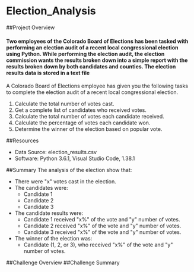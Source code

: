 # Election_Analysis
##Project Overview
#### Two employees of the Colorado Board of Elections has been tasked with performing an election audit of a recent local congressional election using Python. While performing the election audit, the election commission wants the results broken down into a simple report with the results broken down by both candidates and counties. The election results data is stored in a text file 
A Colorado Board of Elections employee has given you the following tasks to complete the election audit of a recent local congressional election. 

1. Calculate the total number of votes cast. 
2. Get a complete list of candidates who received votes. 
3. Calculate the total number of votes each candidate received.
4. Calculate the percentage of votes each candidate won. 
5. Determine the winner of the election based on popular vote. 

##Resources
- Data Source: election_results.csv
- Software: Python 3.6.1, Visual Studio Code, 1.38.1

##Summary
The analysis of the election show that: 
- There were "x" votes cast in the election.
- The candidates were:
    - Candidate 1
    - Candidate 2
    - Candidate 3
- The candidate results were: 
    - Candidate 1 received "x%" of the vote and "y" number of votes.
    - Candidate 2 received "x%" of the vote and "y" number of votes. 
    - Candidate 3 received "x%" of the vote and "y" number of votes. 
- The winner of the election was:
    - Candidate (1, 2, or 3), who received "x%" of the vote and "y" number of votes. 

##Challenge Overview
##Challenge Summary
